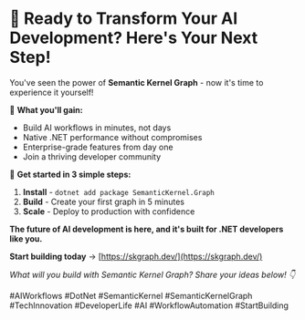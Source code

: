 # 🚀 Ready to Transform Your AI Development? Here's Your Next Step!

You've seen the power of **Semantic Kernel Graph** - now it's time to experience it yourself!

🎯 **What you'll gain:**
- Build AI workflows in minutes, not days
- Native .NET performance without compromises
- Enterprise-grade features from day one
- Join a thriving developer community

🚀 **Get started in 3 simple steps:**
1. **Install** - `dotnet add package SemanticKernel.Graph`
2. **Build** - Create your first graph in 5 minutes
3. **Scale** - Deploy to production with confidence

**The future of AI development is here, and it's built for .NET developers like you.**

**Start building today** → [https://skgraph.dev/](https://skgraph.dev/)

*What will you build with Semantic Kernel Graph? Share your ideas below! 👇*

#AIWorkflows #DotNet #SemanticKernel #SemanticKernelGraph #TechInnovation #DeveloperLife #AI #WorkflowAutomation #StartBuilding
